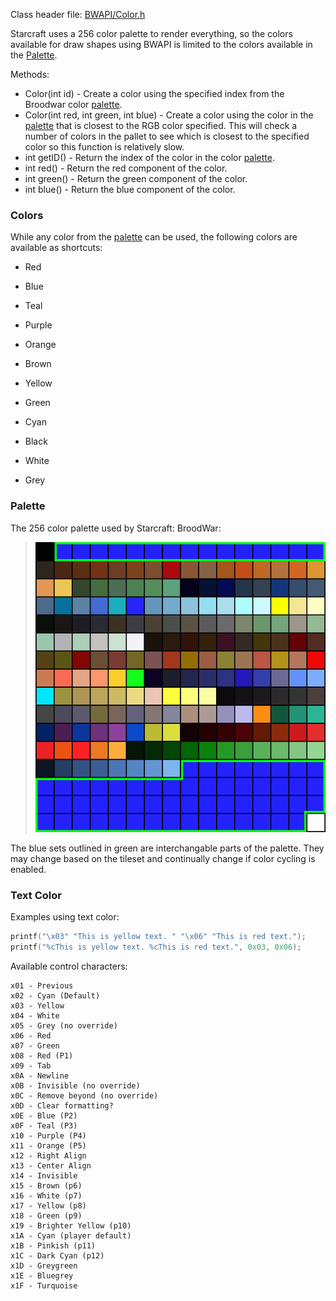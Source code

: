 Class header file: [BWAPI/Color.h](http://code.google.com/p/bwapi/source/browse/trunk/bwapi/include/BWAPI/Color.h#)

Starcraft uses a 256 color palette to render everything, so the colors available for draw shapes using BWAPI is limited to the colors available in the [Palette](#Palette).

Methods:
  * Color(int id) - Create a color using the specified index from the Broodwar color [palette](#Palette).
  * Color(int red, int green, int blue) - Create a color using the color in the [palette](#Palette) that is closest to the RGB color specified. This will check a number of colors in the pallet to see which is closest to the specified color so this function is relatively slow.
  * int getID() - Return the index of the color in the color [palette](#Palette).
  * int red() - Return the red component of the color.
  * int green() - Return the green component of the color.
  * int blue() - Return the blue component of the color.

### Colors ###
While any color from the [palette](#Palette) can be used, the following colors are available as shortcuts:

  * Red
  * Blue
  * Teal
  * Purple
  * Orange
  * Brown
  * Yellow
  * Green
  * Cyan

  * Black
  * White
  * Grey

### Palette ###
The 256 color palette used by Starcraft: BroodWar:

> ![colorPalette.gif](colorPalette.gif)

The blue sets outlined in green are interchangable parts of the palette. They may change based on the tileset and continually change if color cycling is enabled.

### Text Color ###
Examples using text color:
```cpp
printf("\x03" "This is yellow text. " "\x06" "This is red text.");
printf("%cThis is yellow text. %cThis is red text.", 0x03, 0x06);
```

Available control characters:
```
x01 - Previous
x02 - Cyan (Default)
x03 - Yellow
x04 - White
x05 - Grey (no override)
x06 - Red
x07 - Green
x08 - Red (P1)
x09 - Tab
x0A - Newline
x0B - Invisible (no override)
x0C - Remove beyond (no override)
x0D - Clear formatting?
x0E - Blue (P2)
x0F - Teal (P3)
x10 - Purple (P4)
x11 - Orange (P5)
x12 - Right Align
x13 - Center Align
x14 - Invisible
x15 - Brown (p6)
x16 - White (p7)
x17 - Yellow (p8)
x18 - Green (p9)
x19 - Brighter Yellow (p10)
x1A - Cyan (player default)
x1B - Pinkish (p11)
x1C - Dark Cyan (p12)
x1D - Greygreen
x1E - Bluegrey
x1F - Turquoise
```
